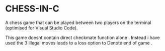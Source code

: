 # CHESS-IN-C
A chess game that can be played between two players on the terminal (optimised for Visual Studio Code).

This game doesnt contain direct checkmate function alone . Instead i have used the 3 illegal moves leads to a loss option to Denote end of game .
